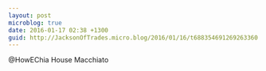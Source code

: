 ```yaml
---
layout: post
microblog: true
date: 2016-01-17 02:38 +1300
guid: http://JacksonOfTrades.micro.blog/2016/01/16/t688354691269263360.html
---
```

@HowEChia House Macchiato
